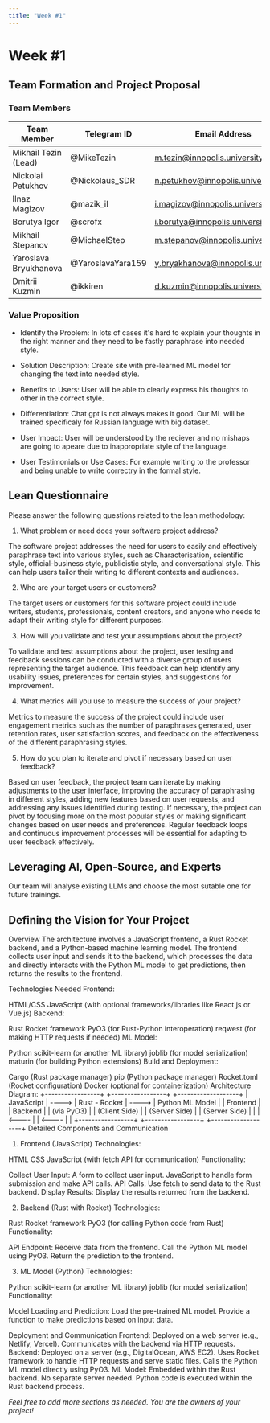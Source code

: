 ```yaml
---
title: "Week #1"
---
```


# Week #1

## **Team Formation and Project Proposal**

### **Team Members**

| Team Member              | Telegram ID       | Email Address                      |
|--------------------------|-------------------|------------------------------------|
| Mikhail Tezin (Lead)     | @MikeTezin        | m.tezin@innopolis.university       |
| Nickolai Petukhov        | @Nickolaus_SDR    | n.petukhov@innopolis.university    |
| Ilnaz Magizov            | @mazik_il         | i.magizov@innopolis.university     |
| Borutya Igor             | @scrofx           | i.borutya@innopolis.university     |
| Mikhail Stepanov         | @MichaelStep      | m.stepanov@innopolis.university    |
| Yaroslava Bryukhanova    | @YaroslavaYara159 | y.bryakhanova@innopolis.university |
| Dmitrii Kuzmin           | @ikkiren          | d.kuzmin@innopolis.university      |

### **Value Proposition**

- Identify the Problem:
In lots of cases it's hard to explain your thoughts in the right manner and they need to be fastly paraphrase into needed style. 

- Solution Description:
Create site with pre-learned ML model for changing the text into needed style.

- Benefits to Users:
User will be able to clearly express his thoughts to other in the correct style.

- Differentiation:
Chat gpt is not always makes it good. Our ML will be trained specificaly for Russian language with big dataset.

- User Impact:
User will be understood by the reciever and no mishaps are going to apeare due to inappropriate style of the language.

- User Testimonials or Use Cases:
For example writing to the professor and being unable to write correctry in the formal style.

## **Lean Questionnaire**

Please answer the following questions related to the lean methodology:

1. What problem or need does your software project address? 
   
The software project addresses the need for users to easily and effectively paraphrase text into various styles, such as Characterisation, scientific style, official-business style, publicistic style, and conversational style. This can help users tailor their writing to different contexts and audiences.

2. Who are your target users or customers?

The target users or customers for this software project could include writers, students, professionals, content creators, and anyone who needs to adapt their writing style for different purposes.

3. How will you validate and test your assumptions about the project?

To validate and test assumptions about the project, user testing and feedback sessions can be conducted with a diverse group of users representing the target audience. This feedback can help identify any usability issues, preferences for certain styles, and suggestions for improvement.

4. What metrics will you use to measure the success of your project?

Metrics to measure the success of the project could include user engagement metrics such as the number of paraphrases generated, user retention rates, user satisfaction scores, and feedback on the effectiveness of the different paraphrasing styles.

5. How do you plan to iterate and pivot if necessary based on user feedback?

Based on user feedback, the project team can iterate by making adjustments to the user interface, improving the accuracy of paraphrasing in different styles, adding new features based on user requests, and addressing any issues identified during testing. If necessary, the project can pivot by focusing more on the most popular styles or making significant changes based on user needs and preferences. Regular feedback loops and continuous improvement processes will be essential for adapting to user feedback effectively.

## **Leveraging AI, Open-Source, and Experts**

Our team will analyse existing LLMs and choose the most sutable one for future trainings.

## **Defining the Vision for Your Project**

Overview
The architecture involves a JavaScript frontend, a Rust Rocket backend, and a Python-based machine learning model. The frontend collects user input and sends it to the backend, which processes the data and directly interacts with the Python ML model to get predictions, then returns the results to the frontend.

Technologies Needed
Frontend:

HTML/CSS
JavaScript (with optional frameworks/libraries like React.js or Vue.js)
Backend:

Rust
Rocket framework
PyO3 (for Rust-Python interoperation)
reqwest (for making HTTP requests if needed)
ML Model:

Python
scikit-learn (or another ML library)
joblib (for model serialization)
maturin (for building Python extensions)
Build and Deployment:

Cargo (Rust package manager)
pip (Python package manager)
Rocket.toml (Rocket configuration)
Docker (optional for containerization)
Architecture Diagram:
+-----------------+          +-----------------+          +-------------------+
|  JavaScript     |  ---->   |  Rust - Rocket  |  ---->   |  Python ML Model  |
|  Frontend       |          |  Backend        |          |  (via PyO3)       |
|  (Client Side)  |          |  (Server Side)  |          |  (Server Side)    |
|                 |  <----   |                 |  <----   |                   |
+-----------------+          +-----------------+          +-------------------+
Detailed Components and Communication
1. Frontend (JavaScript)
Technologies:

HTML
CSS
JavaScript (with fetch API for communication)
Functionality:

Collect User Input:
A form to collect user input.
JavaScript to handle form submission and make API calls.
API Calls:
Use fetch to send data to the Rust backend.
Display Results:
Display the results returned from the backend.

2. Backend (Rust with Rocket)
Technologies:

Rust
Rocket framework
PyO3 (for calling Python code from Rust)
Functionality:

API Endpoint:
Receive data from the frontend.
Call the Python ML model using PyO3.
Return the prediction to the frontend.

3. ML Model (Python)
Technologies:

Python
scikit-learn (or another ML library)
joblib (for model serialization)
Functionality:

Model Loading and Prediction:
Load the pre-trained ML model.
Provide a function to make predictions based on input data.

Deployment and Communication
Frontend:
Deployed on a web server (e.g., Netlify, Vercel).
Communicates with the backend via HTTP requests.
Backend:
Deployed on a server (e.g., DigitalOcean, AWS EC2).
Uses Rocket framework to handle HTTP requests and serve static files.
Calls the Python ML model directly using PyO3.
ML Model:
Embedded within the Rust backend.
No separate server needed.
Python code is executed within the Rust backend process.

*Feel free to add more sections as needed. You are the owners of your project!*
